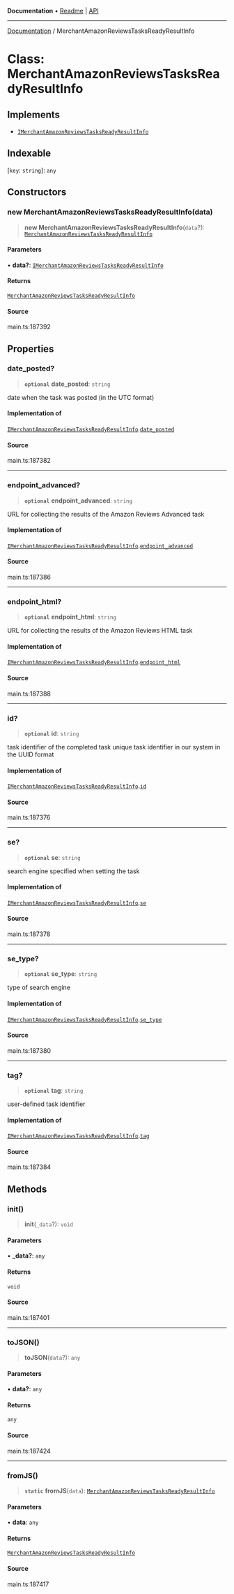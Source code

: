 **Documentation** • [Readme](../README.md) \| [API](../globals.md)

***

[Documentation](../README.md) / MerchantAmazonReviewsTasksReadyResultInfo

# Class: MerchantAmazonReviewsTasksReadyResultInfo

## Implements

- [`IMerchantAmazonReviewsTasksReadyResultInfo`](../interfaces/IMerchantAmazonReviewsTasksReadyResultInfo.md)

## Indexable

 \[`key`: `string`\]: `any`

## Constructors

### new MerchantAmazonReviewsTasksReadyResultInfo(data)

> **new MerchantAmazonReviewsTasksReadyResultInfo**(`data`?): [`MerchantAmazonReviewsTasksReadyResultInfo`](MerchantAmazonReviewsTasksReadyResultInfo.md)

#### Parameters

• **data?**: [`IMerchantAmazonReviewsTasksReadyResultInfo`](../interfaces/IMerchantAmazonReviewsTasksReadyResultInfo.md)

#### Returns

[`MerchantAmazonReviewsTasksReadyResultInfo`](MerchantAmazonReviewsTasksReadyResultInfo.md)

#### Source

main.ts:187392

## Properties

### date\_posted?

> **`optional`** **date\_posted**: `string`

date when the task was posted (in the UTC format)

#### Implementation of

[`IMerchantAmazonReviewsTasksReadyResultInfo`](../interfaces/IMerchantAmazonReviewsTasksReadyResultInfo.md).[`date_posted`](../interfaces/IMerchantAmazonReviewsTasksReadyResultInfo.md#date_posted)

#### Source

main.ts:187382

***

### endpoint\_advanced?

> **`optional`** **endpoint\_advanced**: `string`

URL for collecting the results of the Amazon Reviews Advanced task

#### Implementation of

[`IMerchantAmazonReviewsTasksReadyResultInfo`](../interfaces/IMerchantAmazonReviewsTasksReadyResultInfo.md).[`endpoint_advanced`](../interfaces/IMerchantAmazonReviewsTasksReadyResultInfo.md#endpoint_advanced)

#### Source

main.ts:187386

***

### endpoint\_html?

> **`optional`** **endpoint\_html**: `string`

URL for collecting the results of the Amazon Reviews HTML task

#### Implementation of

[`IMerchantAmazonReviewsTasksReadyResultInfo`](../interfaces/IMerchantAmazonReviewsTasksReadyResultInfo.md).[`endpoint_html`](../interfaces/IMerchantAmazonReviewsTasksReadyResultInfo.md#endpoint_html)

#### Source

main.ts:187388

***

### id?

> **`optional`** **id**: `string`

task identifier of the completed task
unique task identifier in our system in the UUID format

#### Implementation of

[`IMerchantAmazonReviewsTasksReadyResultInfo`](../interfaces/IMerchantAmazonReviewsTasksReadyResultInfo.md).[`id`](../interfaces/IMerchantAmazonReviewsTasksReadyResultInfo.md#id)

#### Source

main.ts:187376

***

### se?

> **`optional`** **se**: `string`

search engine specified when setting the task

#### Implementation of

[`IMerchantAmazonReviewsTasksReadyResultInfo`](../interfaces/IMerchantAmazonReviewsTasksReadyResultInfo.md).[`se`](../interfaces/IMerchantAmazonReviewsTasksReadyResultInfo.md#se)

#### Source

main.ts:187378

***

### se\_type?

> **`optional`** **se\_type**: `string`

type of search engine

#### Implementation of

[`IMerchantAmazonReviewsTasksReadyResultInfo`](../interfaces/IMerchantAmazonReviewsTasksReadyResultInfo.md).[`se_type`](../interfaces/IMerchantAmazonReviewsTasksReadyResultInfo.md#se_type)

#### Source

main.ts:187380

***

### tag?

> **`optional`** **tag**: `string`

user-defined task identifier

#### Implementation of

[`IMerchantAmazonReviewsTasksReadyResultInfo`](../interfaces/IMerchantAmazonReviewsTasksReadyResultInfo.md).[`tag`](../interfaces/IMerchantAmazonReviewsTasksReadyResultInfo.md#tag)

#### Source

main.ts:187384

## Methods

### init()

> **init**(`_data`?): `void`

#### Parameters

• **\_data?**: `any`

#### Returns

`void`

#### Source

main.ts:187401

***

### toJSON()

> **toJSON**(`data`?): `any`

#### Parameters

• **data?**: `any`

#### Returns

`any`

#### Source

main.ts:187424

***

### fromJS()

> **`static`** **fromJS**(`data`): [`MerchantAmazonReviewsTasksReadyResultInfo`](MerchantAmazonReviewsTasksReadyResultInfo.md)

#### Parameters

• **data**: `any`

#### Returns

[`MerchantAmazonReviewsTasksReadyResultInfo`](MerchantAmazonReviewsTasksReadyResultInfo.md)

#### Source

main.ts:187417
